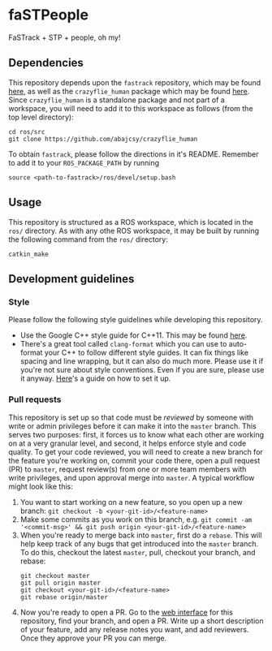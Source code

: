# faSTPeople
FaSTrack + STP + people, oh my!

## Dependencies
This repository depends upon the `fastrack` repository, which may be found [here](https://github.com/HJReachability/fastrack), as well as the `crazyflie_human` package which may be found [here](https://github.com/abajcsy/crazyflie_human). Since `crazyflie_human` is a standalone package and not part of a workspace, you will need to add it to this workspace as follows (from the top level directory):
```
cd ros/src
git clone https://github.com/abajcsy/crazyflie_human
```

To obtain `fastrack`, please follow the directions in it's README. Remember to add it to your `ROS_PACKAGE_PATH` by running
```
source <path-to-fastrack>/ros/devel/setup.bash
```

## Usage
This repository is structured as a ROS workspace, which is located in the `ros/` directory. As with any othe ROS workspace, it may be built by running the following command from the `ros/` directory:
```
catkin_make
```

## Development guidelines

### Style
Please follow the following style guidelines while developing this repository.
* Use the Google C++ style guide for C++11. This may be found [here](https://google.github.io/styleguide/cppguide.html).
* There's a great tool called `clang-format` which you can use to auto-format your C++ to follow different style guides. It can fix things like spacing and line wrapping, but it can also do much more. Please use it if you're not sure about style conventions. Even if you are sure, please use it anyway. [Here](https://electronjs.org/docs/development/clang-format)'s a guide on how to set it up.

### Pull requests
This repository is set up so that code must be _reviewed_ by someone with write or admin privileges before it can make it into the `master` branch. This serves two purposes: first, it forces us to know what each other are working on at a very granular level, and second, it helps enforce style and code quality. To get your code reviewed, you will need to create a new branch for the feature you're working on, commit your code there, open a pull request (PR) to `master`, request review(s) from one or more team members with write privileges, and upon approval merge into `master`. A typical workflow might look like this:
1. You want to start working on a new feature, so you open up a new branch: `git checkout -b <your-git-id>/<feature-name>`
2. Make some commits as you work on this branch, e.g. `git commit -am '<commit-msg>' && git push origin <your-git-id>/<feature-name>`
3. When you're ready to merge back into `master`, first do a `rebase`. This will help keep track of any bugs that get introduced into the `master` branch. To do this, checkout the latest `master`, pull, checkout your branch, and rebase:
    ```
    git checkout master
    git pull origin master
    git checkout <your-git-id>/<feature-name>
    git rebase origin/master
    ```
4. Now you're ready to open a PR. Go to the [web interface](https://github.com/HJReachability/faSTPeople) for this repository, find your branch, and open a PR. Write up a short description of your feature, add any release notes you want, and add reviewers. Once they approve your PR you can merge.

